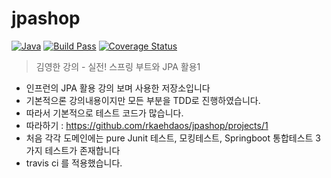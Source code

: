 # jpashop
[![Java](https://img.shields.io/badge/Java-007396?style=flat-square&logo=Java&logoColor=white)](https://www.oracle.com/java)
[![Build Pass](https://img.shields.io/travis/com/rkaehdaos/jpashop/master)](https://github.com/rkaehdaos/jpashop)
[![Coverage Status](https://coveralls.io/repos/github/rkaehdaos/jpashop/badge.svg?branch=master)](https://coveralls.io/github/rkaehdaos/jpashop?branch=master)

> 김영한 강의 - 실전! 스프링 부트와 JPA 활용1

- 인프런의 JPA  활용 강의 보며 사용한 저장소입니다
- 기본적으론 강의내용이지만 모든 부분을 TDD로 진행하였습니다.
- 따라서 기본적으로 테스트 코드가 많습니다.
- 따라하기  : https://github.com/rkaehdaos/jpashop/projects/1
- 처음 각각 도메인에는 pure Junit 테스트, 모킹테스트, Springboot 통합테스트 3가지 테스트가 존재합니다
- travis ci 를 적용했습니다.